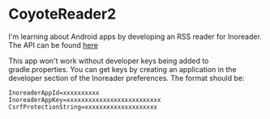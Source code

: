 # CoyoteReader2
I'm learning about Android apps by developing an RSS reader for Inoreader. The API can be found [here](https://www.inoreader.com/developers/)

This app won't work without developer keys being added to gradle.properties. You can get keys by creating an application in the developer section of the Inoreader preferences. The format should be:
```
InoreaderAppId=xxxxxxxxxx
InoreaderAppKey=xxxxxxxxxxxxxxxxxxxxxxxxxx
CsrfProtectionString=xxxxxxxxxxxxxxxxxxxx
```
